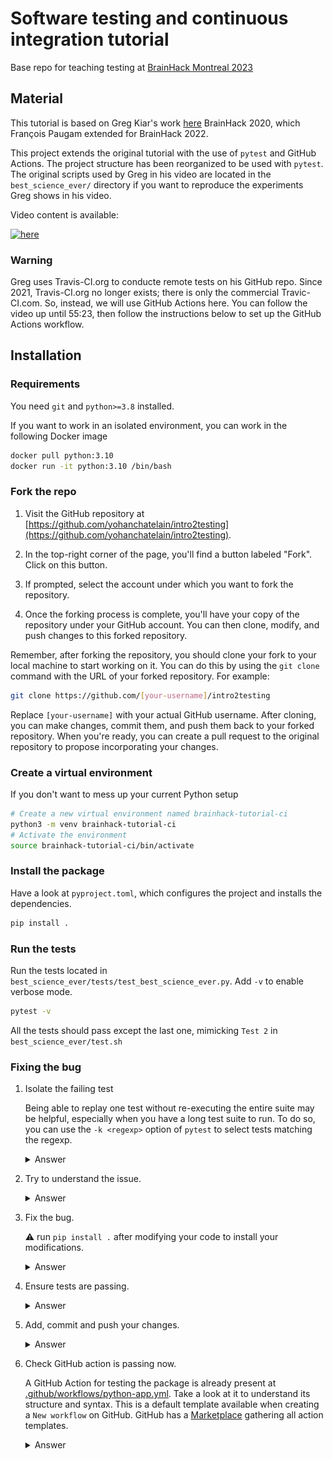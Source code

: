 # Software testing and continuous integration tutorial

Base repo for teaching testing at [BrainHack Montreal 2023](https://brainhackmtl.github.io/global2023/)

## Material

This tutorial is based on Greg Kiar's work [here](https://school.brainhackmtl.org/modules/testing/) BrainHack 2020, which François Paugam extended for BrainHack 2022.

This project extends the original tutorial with the use of `pytest` and GitHub Actions.
The project structure has been reorganized to be used with `pytest`.
The original scripts used by Greg in his video are located in the `best_science_ever/` directory if you want to reproduce the experiments Greg shows in his video.

Video content is available:

[![here](https://img.youtube.com/vi/VibDC49ZAJE/0.jpg)](https://youtu.be/VibDC49ZAJE "Presentation")

### Warning

Greg uses Travis-CI.org to conducte remote tests on his GitHub repo.
Since 2021, Travis-CI.org no longer exists; there is only the commercial Travic-CI.com.
So, instead, we will use GitHub Actions here.
You can follow the video up until 55:23, then follow the instructions below to set up the GitHub Actions workflow.


## Installation

### Requirements

You need `git` and `python>=3.8` installed.

If you want to work in an isolated environment, you can work in the following Docker image

```bash
docker pull python:3.10
docker run -it python:3.10 /bin/bash
```

### Fork the repo

1. Visit the GitHub repository at [https://github.com/yohanchatelain/intro2testing](https://github.com/yohanchatelain/intro2testing).

2. In the top-right corner of the page, you'll find a button labeled "Fork". Click on this button.

3. If prompted, select the account under which you want to fork the repository.

4. Once the forking process is complete, you'll have your copy of the repository under your GitHub account. You can then clone, modify, and push changes to this forked repository.

Remember, after forking the repository, you should clone your fork to your local machine to start working on it. You can do this by using the `git clone` command with the URL of your forked repository. For example:

```bash
git clone https://github.com/[your-username]/intro2testing
```

Replace `[your-username]` with your actual GitHub username. After cloning, you can make changes, commit them, and push them back to your forked repository. When you're ready, you can create a pull request to the original repository to propose incorporating your changes.

### Create a virtual environment

If you don't want to mess up your current Python setup

```bash
# Create a new virtual environment named brainhack-tutorial-ci
python3 -m venv brainhack-tutorial-ci
# Activate the environment
source brainhack-tutorial-ci/bin/activate
```

### Install the package

Have a look at `pyproject.toml`, which configures the project and installs the dependencies.

```bash
pip install .
```

### Run the tests

Run the tests located in `best_science_ever/tests/test_best_science_ever.py`.
Add `-v` to enable verbose mode.

```bash
pytest -v
```

All the tests should pass except the last one, mimicking `Test 2` in `best_science_ever/test.sh`

### Fixing the bug

1. Isolate the failing test

   Being able to replay one test without re-executing the entire suite may be helpful, especially when you have a long test suite to run.
   To do so, you can use the `-k <regexp>` option of `pytest` to select tests matching the regexp.

   <details>
   <summary> Answer </summary>

   ```bash
   pytest -v -k test_cli_splitting_same_number_of_rows_diff
   ```
   </details>

2. Try to understand the issue.
   <details>
   <summary> Answer </summary>

    The output from the `diff` command shows a difference between `test_data.csv` and `test_data_0_processed.csv`. Specifically, the processed file (`test_data_0_processed.csv`) includes an additional, unnamed column at the beginning. This additional column appears to be the index of the DataFrame being saved to the CSV file.

    This issue typically occurs when saving a DataFrame to a CSV file in Pandas without specifying that the index should not be included. By default, pandas' `to_csv` method includes the DataFrame index as the first column in the CSV file.
   </details>

3. Fix the bug.
   
   :warning: run `pip install .` after modifying your code to install your modifications.

   <details>
   <summary> Answer </summary>

    To fix this, you can modify the `to_csv` call in your `best_science_ever.py` script to include the argument `index=False`. This will prevent pandas from writing the index to the CSV file. The modified line in the `main()` function should look like this:

    ```python
    ndf.to_csv(tmp_dfs[0].replace(".csv", f"_{_idx}_processed.csv"), index=False)
    ```

    And for the case where `new_df` is not a list:

    ```python
    new_df.to_csv(tmp_dfs[0].replace(".csv", "_processed.csv"), index=False)
    ```

    With this modification, the saved CSV files will not include the DataFrame index, and the structure of the output files should match that of the input file more closely.

   </details>
4. Ensure tests are passing.
   <details>
   <summary> Answer </summary>

    ```bash
    pytest -v
    ============================================================== test session starts ==============================================================
    platform linux -- Python 3.10.12, pytest-7.4.3, pluggy-1.3.0 -- BrainHackMontreal2023/Tutorial_CI_CD/intro2testing/brainhack-tutorial-ci/bin/python3
    cachedir: .pytest_cache
    rootdir: BrainHackMontreal2023/Tutorial_CI_CD/intro2testing
    collected 10 items
    best_science_ever/tests/test_best_science_ever.py::test_split PASSED                                   [ 10%]
    best_science_ever/tests/test_best_science_ever.py::test_process PASSED                                 [ 20%]
    best_science_ever/tests/test_best_science_ever.py::test_concat PASSED                                  [ 30%]
    best_science_ever/tests/test_best_science_ever.py::test_cli_split PASSED                               [ 40%]
    best_science_ever/tests/test_best_science_ever.py::test_cli_process PASSED                             [ 50%]
    best_science_ever/tests/test_best_science_ever.py::test_cli_concat PASSED                              [ 60%]
    best_science_ever/tests/test_best_science_ever.py::test_cli_invalid_mode PASSED                        [ 70%]
    best_science_ever/tests/test_best_science_ever.py::test_splitting_is_same_as_concatenating PASSED      [ 80%]
    best_science_ever/tests/test_best_science_ever.py::test_splitting_same_number_of_rows PASSED           [ 90%]
    best_science_ever/tests/test_best_science_ever.py::test_cli_splitting_same_number_of_rows PASSED       [100%]

    ============================================================== 10 passed in 1.06s ===============================================================
    ```
   </details>

5. Add, commit and push your changes.
   <details>
   <summary> Answer </summary>

   ```bash
   git add best_science_ever/best_science_ever.py
   git commit -m "Fix failing test test_cli_splitting_same_number_of_rows_diff"
   git push
   ```
   </details>
6. Check GitHub action is passing now.
   
   A GitHub Action for testing the package is already present at [.github/workflows/python-app.yml](.github/workflows/python-app.yml). Take a look at it to understand its structure and syntax.
   This is a default template available when creating a `New workflow` on GitHub.
   GitHub has a [Marketplace](https://github.com/marketplace?type=actions) gathering all action templates.
   

   <details>
   <summary> Answer </summary>

   ![here](./github_action_successing.png)
   </details>
